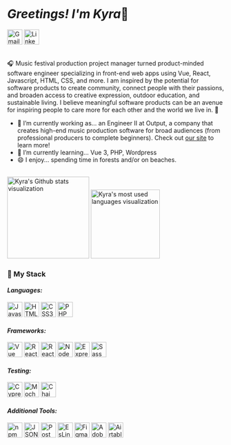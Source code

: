 <h1><em>Greetings! I'm Kyra</em>🦉</h1>
<a href="mailto:k.bergsund@gmail.com"><img src="https://img.shields.io/badge/Gmail-D14836?style=for-the-badge&logo=gmail&logoColor=white" height="35" alt="Gmail icon"/></a>
<a href="https://www.linkedin.com/in/kyrabergsund/"><img src="https://img.shields.io/badge/LinkedIn-0077B5?style=for-the-badge&logo=linkedin&logoColor=white" height="35" alt="LinkedIn icon"/></a>
<br>
<p><br>🎧 Music festival production project manager turned product-minded software engineer specializing in front-end web apps using Vue, React, Javascript, HTML, CSS, and more. I am inspired by the potential for software products to create community, connect people with their passions, and broaden access to creative expression, outdoor education, and sustainable living. I believe meaningful software products can be an avenue for inspiring people to care more for each other and the world we live in. 🌲</p>
<ul>
<!--   <li>👨🏼‍💻 See <a href="https://drive.google.com/file/d/1MEx8n67UgSjPADeTwTX9qKvSWyd14rKT/view?usp=sharing">HERE</a> for my resume. I bring my eagerness to never stop learning, my enjoyment of solving problems in innovative ways, and my strengths in methodical organization and proactive communication to every team. -->
<li>🔭 I’m currently working as... an Engineer II at Output, a company that creates high-end music production software for broad audiences (from professional producers to complete beginners). Check out <a href="https://www.output.com"/>our site</a> to learn more! </li>
<li>🌱 I’m currently learning... Vue 3, PHP, Wordpress</li> 
<li>😄 I enjoy... spending time in forests and/or on beaches.</li>
</ul>
<br>
<img src="https://github-readme-stats.vercel.app/api?username=kbergsund&show_icons=true&theme=tokyonight&custom_title=Kyra's+Github+Stats" height="190" alt="Kyra's Github stats visualization"/>
<img src="https://github-readme-stats.vercel.app/api/top-langs/?username=kbergsund&layout=compact&theme=tokyonight" height="160" alt="Kyra's most used languages visualization"/>
</div>
<h3>💾 My Stack</h3>
<div>
  <h4><em>Languages:</em></h4>
  <img src="https://img.shields.io/badge/JavaScript-323330?style=for-the-badge&logo=javascript&logoColor=F7DF1E" height="35" alt="Javascript icon"/>
  <img src="https://img.shields.io/badge/HTML5-E34F26?style=for-the-badge&logo=html5&logoColor=white" height="35" alt="HTML5 icon"/>
  <img src="https://img.shields.io/badge/CSS3-1572B6?style=for-the-badge&logo=css3&logoColor=white" height="35" alt="CSS3 icon"/>
  <img src="https://img.shields.io/badge/PHP-777BB4?style=for-the-badge&logo=php&logoColor=white" height="35" alt="PHP icon"/>
</div>
<div>
  <h4><em>Frameworks:</em></h4>
  <img src="https://img.shields.io/badge/Vue.js-35495E?style=for-the-badge&logo=vue.js&logoColor=4FC08D" height="35" alt="Vue icon"/>
  <img src="https://img.shields.io/badge/React-20232A?style=for-the-badge&logo=react&logoColor=61DAFB" height="35" alt="React icon"/>
  <img src="https://img.shields.io/badge/React_Router-CA4245?style=for-the-badge&logo=react-router&logoColor=white" height="35" alt="React Router icon"/>
  <img src="https://img.shields.io/badge/Node.js-339933?style=for-the-badge&logo=nodedotjs&logoColor=white" height="35" alt="Node icon"/>
  <img src="https://img.shields.io/badge/Express.js-000000?style=for-the-badge&logo=express&logoColor=white" height="35" alt="Express icon"/>
  <img src="https://img.shields.io/badge/Sass-CC6699?style=for-the-badge&logo=sass&logoColor=white" height="35" alt="Sass icon"/>
</div>
<div>
  <h4><em>Testing:</em></h4>
  <img src="https://img.shields.io/badge/Cypress-17202C?style=for-the-badge&logo=cypress&logoColor=white" height="35" alt="Cypress icon"/>
  <img src="https://img.shields.io/badge/Mocha-8D6748?style=for-the-badge&logo=Mocha&logoColor=white" height="35" alt="Mocha icon"/>
  <img src="https://img.shields.io/badge/chai-A30701?style=for-the-badge&logo=chai&logoColor=white" height="35" alt="Chai icon"/>
</div>
<div>
  <h4><em>Additional Tools:</em></h4>
  <img src="https://img.shields.io/badge/npm-CB3837?style=for-the-badge&logo=npm&logoColor=white" height="35" alt="npm icon"/>
  <img src="https://img.shields.io/badge/json-5E5C5C?style=for-the-badge&logo=json&logoColor=white" height="35" alt="JSON icon"/>
  <img src="https://img.shields.io/badge/Postman-FF6C37?style=for-the-badge&logo=Postman&logoColor=white" height="35" alt="Postman icon"/>
  <img src="https://img.shields.io/badge/eslint-3A33D1?style=for-the-badge&logo=eslint&logoColor=white" height="35" alt="EsLint icon"/>
  <img src="https://img.shields.io/badge/Figma-F24E1E?style=for-the-badge&logo=figma&logoColor=white" height="35" alt="Figma icon"/>
  <img src="https://img.shields.io/badge/Adobe%20Illustrator-FF9A00?style=for-the-badge&logo=adobe%20illustrator&logoColor=white" height="35" alt="Adobe Illustrator icon"/>
  <img src="https://img.shields.io/badge/Airtable-18BFFF?style=for-the-badge&logo=Airtable&logoColor=white" height="35" alt="Airtable icon"/>
</div>

